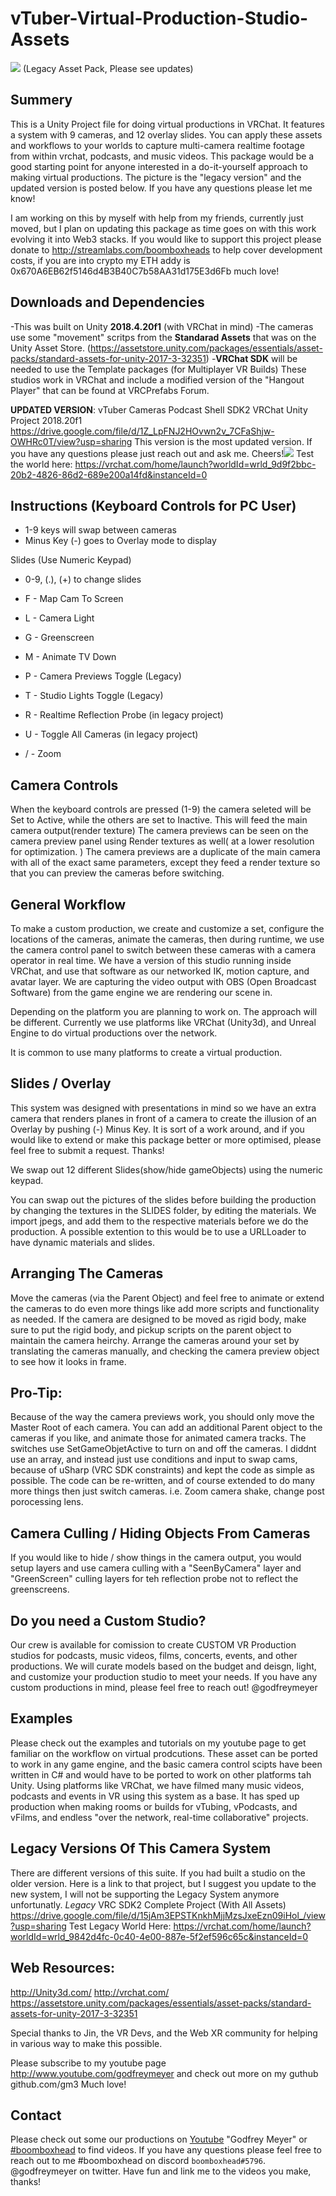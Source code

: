 # vTuber-Virtual-Production-Studio-Assets

![](https://i.imgur.com/2kgB34a.jpg)
(Legacy Asset Pack, Please see updates)

## Summery
This is a Unity Project file for doing virtual productions in VRChat. It features a system with 9 cameras, and 12 overlay slides. You can apply these assets and workflows to your worlds to capture multi-camera realtime footage from within vrchat, podcasts, and music videos. This package would be a good starting point for anyone interested in a do-it-yourself approach to making virtual productions. The picture is the "legacy version" and the updated version is posted below. If you have any questions please let me know!


I am working on this by myself with help from my friends, currently just moved, but I plan on updating this package as time goes on with this work evolving it into Web3 stacks. If you would like to support this project please donate to http://streamlabs.com/boomboxheads to help cover development costs, if you are into crypto my ETH addy is 0x670A6EB62f5146d4B3B40C7b58AA31d175E3d6Fb much love!


## Downloads and Dependencies
-This was built on Unity **2018.4.20f1** (with VRChat in mind)
-The cameras use some "movement" scritps from the **Standarad Assets** that was on the Unity Asset Store.
(https://assetstore.unity.com/packages/essentials/asset-packs/standard-assets-for-unity-2017-3-32351)
-**VRChat SDK** will be needed to use the Template packages (for Multiplayer VR Builds)
These studios work in VRChat and include a modified version of the "Hangout Player" that can be found at VRCPrefabs Forum. 

**UPDATED VERSION**: vTuber Cameras Podcast Shell SDK2 VRChat Unity Project 2018.20f1 https://drive.google.com/file/d/1Z_LpFNJ2HOvwn2v_7CFaShjw-OWHRc0T/view?usp=sharing
This version is the most updated version. If you have any questions please just reach out and ask me. Cheers!![](https://i.imgur.com/r1Ua9Ad.jpg)
Test the world here: https://vrchat.com/home/launch?worldId=wrld_9d9f2bbc-20b2-4826-86d2-689e200a14fd&instanceId=0


## Instructions (Keyboard Controls for PC User)
* 1-9 keys will swap between cameras
* Minus Key (-) goes to Overlay mode to display 

Slides (Use Numeric Keypad)
* 0-9, (.), (+) to change slides

* F - Map Cam To Screen
* L - Camera Light
* G - Greenscreen
* M - Animate TV Down

* P - Camera Previews Toggle (Legacy)
* T - Studio Lights Toggle (Legacy)
* R - Realtime Reflection Probe (in legacy project)
* U - Toggle All Cameras (in legacy project)
* / - Zoom

## Camera Controls
When the keyboard controls are pressed (1-9) the camera seleted will be Set to Active, while the others are set to Inactive. This will feed the main camera output(render texture) The camera previews can be seen on the camera preview panel using Render textures as well( at a lower resolution for optimization. ) The camera previews are a duplicate of the main camera with all of the exact same parameters, except they feed a render texture so that you can preview the cameras before switching.

## General Workflow
To make a custom production, we create and customize a set, configure the locations of the cameras, animate the cameras, then during runtime, we use the camera control panel to switch between these cameras with a camera operator in real time. We have a version of this studio running inside VRChat, and use that software as our networked IK, motion capture, and avatar layer. We are capturing the video output with OBS (Open Broadcast Software) from the game engine we are rendering our scene in. 

Depending on the platform you are planning to work on. The approach will be different. Currently we use platforms like VRChat (Unity3d), and Unreal Engine to do virtual productions over the network.

It is common to use many platforms to create a virtual production.

## Slides / Overlay
This system was designed with presentations in mind so we have an extra camera that renders planes in front of a camera to create the illusion of an Overlay by pushing (-) Minus Key. It is sort of a work around, and if you would like to extend or make this package better or more optimised, please feel free to submit a request. Thanks!

We swap out 12 different Slides(show/hide gameObjects) using the numeric keypad. 

You can swap out the pictures of the slides before building the production by changing the textures in the SLIDES folder, by editing the materials. We import jpegs, and add them to the respective materials before we do the production. A possible extention to this would be to use a URLLoader to have dynamic materials and slides. 

## Arranging The Cameras
Move the cameras (via the Parent Object) and feel free to animate or extend the cameras to do even more things like add more scripts and functionality as needed. If the camera are designed to be moved as rigid body, make sure to put the rigid body, and pickup scripts on the parent object to maintain the camera heirchy. Arrange the cameras around your set by translating the cameras manually, and checking the camera preview object to see how it looks in frame.

## Pro-Tip: 
Because of the way the camera previews work, you should only move the Master Root of each camera. You can add an additional Parent object to the cameras if you like, and animate those for animated camera tracks. The switches use SetGameObjetActive to turn on and off the cameras. I diddnt use an array, and instead just use conditions and input to swap cams, because of uSharp (VRC SDK constraints) and kept the code as simple as possible. The code can be re-written, and of course extended to do many more things then just switch cameras. i.e. Zoom camera shake, change post porocessing lens.

## Camera Culling / Hiding Objects From Cameras
If you would like to hide / show things in the camera output, you would setup layers and use camera culling with a "SeenByCamera" layer and "GreenScreen" culling layers for teh reflection probe not to reflect the greenscreens.


## Do you need a Custom Studio?
Our crew is available for comission to create CUSTOM VR Production studios for podcasts, music videos, films, concerts, events, and other productions. We will curate models based on the budget and deisgn, light, and customize your production studio to meet your needs. If you have any custom productions in mind, please feel free to reach out! @godfreymeyer

## Examples
Please check out the examples and tutorials on my youtube page to get familiar on the workflow on virtual prodcutions. These asset can be ported to work in any game engine, and the basic camera control scipts have been written in C# and would have to be ported to work on other platforms tah Unity. Using platforms like VRChat, we have filmed many music videos, podcasts and events in VR using this system as a base. It has sped up production when making rooms or builds for vTubing, vPodcasts, and vFilms, and endless "over the network, real-time collaborative" projects. 

## Legacy Versions Of This Camera System
There are different versions of this suite. If you had built a studio on the older version. Here is a link to that project, but I suggest you update to the new system, I will not be supporting the Legacy System anymore unfortunatly. 
*Legacy* VRC SDK2 Complete Project (With All Assets) https://drive.google.com/file/d/15jAm3EPSTKnkhMjjMzsJxeEzn09iHol_/view?usp=sharing
Test Legacy World Here: https://vrchat.com/home/launch?worldId=wrld_9842d4fc-0c40-4e00-887e-5f2ef596c65c&instanceId=0

## Web Resources:
http://Unity3d.com/
http://vrchat.com/
https://assetstore.unity.com/packages/essentials/asset-packs/standard-assets-for-unity-2017-3-32351

Special thanks to Jin, the VR Devs, and the Web XR community for helping in various way to make this possible.

Please subscribe to my youtube page http://www.youtube.com/godfreymeyer and check out more on my guthub github.com/gm3 Much love!


## Contact

Please check out some our productions on [Youtube](https://www.youtube.com/results?search_query=godfrey+meyer&page=&utm_source=opensearch) "Godfrey Meyer" or [#boomboxhead](https://www.youtube.com/results?search_query=%23boomboxhead) to find videos. If you have any questions please feel free to reach out to me #boomboxhead on discord `boomboxhead#5796`. @godfreymeyer on twitter. Have fun and link me to the videos you make, thanks!
